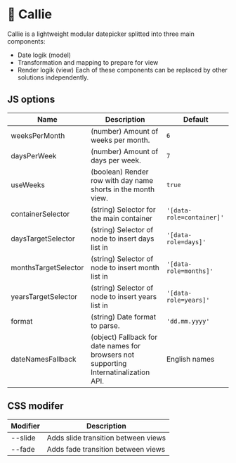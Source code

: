 # &#x1f4c5; Callie

Callie is a lightweight modular datepicker splitted into three main components:
* Date logik (model)
* Transformation and mapping to prepare for view
* Render logik (view) Each of these components can be replaced by other solutions independently.

## JS options
| Name                 | Description                                                                           | Default                   |
|----------------------|---------------------------------------------------------------------------------------|---------------------------|
| weeksPerMonth        | (number) Amount of weeks per month.                                                   | `6`                       |
| daysPerWeek          | (number) Amount of days per week.                                                     | `7`                       |
| useWeeks             | (boolean) Render row with day name shorts in the month view.                          | `true`                    |
| containerSelector    | (string) Selector for the main container                                              | `'[data-role=container]'` |
| daysTargetSelector   | (string) Selector of node to insert days list in                                      | `'[data-role=days]'`      |
| monthsTargetSelector | (string) Selector of node to insert month list in                                     | `'[data-role=months]'`    |
| yearsTargetSelector  | (string) Selector of node to insert years list in                                     | `'[data-role=years]'`     |
| format               | (string) Date format to parse.                                                        | `'dd.mm.yyyy'`            |
| dateNamesFallback    | (object) Fallback for date names for browsers not supporting Internatinalization API. | English names             |

## CSS modifer
| Modifier | Description                         |
| -------- | ----------------------------------- |
| --slide  | Adds slide transition between views |
| --fade   | Adds fade transition between views  |
